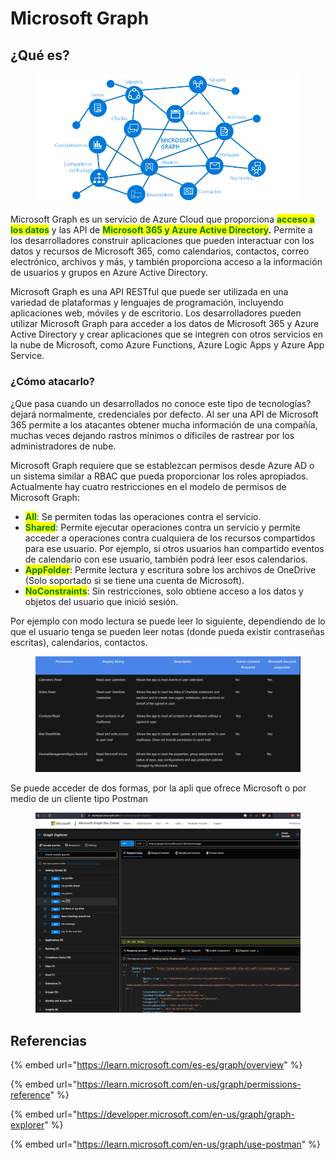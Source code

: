 # Microsoft Graph

## ¿Qué es?

<figure><img src="../.gitbook/assets/image (6) (3) (1).png" alt=""><figcaption></figcaption></figure>

Microsoft Graph es un servicio de Azure Cloud que proporciona <mark style="color:green;">**acceso a los datos**</mark> y las API de <mark style="color:green;">**Microsoft 365 y Azure Active Directory**</mark>**.** Permite a los desarrolladores construir aplicaciones que pueden interactuar con los datos y recursos de Microsoft 365, como calendarios, contactos, correo electrónico, archivos y más, y también proporciona acceso a la información de usuarios y grupos en Azure Active Directory.

Microsoft Graph es una API RESTful que puede ser utilizada en una variedad de plataformas y lenguajes de programación, incluyendo aplicaciones web, móviles y de escritorio. Los desarrolladores pueden utilizar Microsoft Graph para acceder a los datos de Microsoft 365 y Azure Active Directory y crear aplicaciones que se integren con otros servicios en la nube de Microsoft, como Azure Functions, Azure Logic Apps y Azure App Service.

### ¿Cómo atacarlo?

¿Que pasa cuando un desarrollados no conoce este tipo de tecnologías? dejará normalmente, credenciales por defecto. Al ser una API de Microsoft 365 permite a los atacantes obtener mucha información de una compañía, muchas veces dejando rastros mínimos o díficiles de rastrear por los administradores de nube.

Microsoft Graph requiere que se establezcan permisos desde Azure AD o un sistema similar a RBAC que pueda proporcionar los roles apropiados. Actualmente hay cuatro restricciones en el modelo de permisos de Microsoft Graph:&#x20;

* <mark style="color:green;">**All**</mark>: Se permiten todas las operaciones contra el servicio.&#x20;
* <mark style="color:green;">**Shared**</mark>: Permite ejecutar operaciones contra un servicio y permite acceder a operaciones contra cualquiera de los recursos compartidos para ese usuario. Por ejemplo, si otros usuarios han compartido eventos de calendario con ese usuario, también podrá leer esos calendarios.
* <mark style="color:green;">**AppFolder**</mark>: Permite lectura y escritura sobre los archivos de OneDrive (Solo soportado si se tiene una cuenta de Microsoft).&#x20;
* <mark style="color:green;">**NoConstraints**</mark>: Sin restricciones, solo obtiene acceso a los datos y objetos del usuario que inició sesión.&#x20;

Por ejemplo con modo lectura se puede leer lo siguiente, dependiendo de lo que el usuario tenga se pueden leer notas (donde pueda existir contraseñas escritas), calendarios, contactos.

<figure><img src="../.gitbook/assets/image (8) (2).png" alt=""><figcaption></figcaption></figure>

Se puede acceder de dos formas, por la apli que ofrece Microsoft o por medio de un cliente tipo Postman

<figure><img src="../.gitbook/assets/image (1) (6).png" alt=""><figcaption></figcaption></figure>







## Referencias

{% embed url="https://learn.microsoft.com/es-es/graph/overview" %}

{% embed url="https://learn.microsoft.com/en-us/graph/permissions-reference" %}

{% embed url="https://developer.microsoft.com/en-us/graph/graph-explorer" %}

{% embed url="https://learn.microsoft.com/en-us/graph/use-postman" %}

